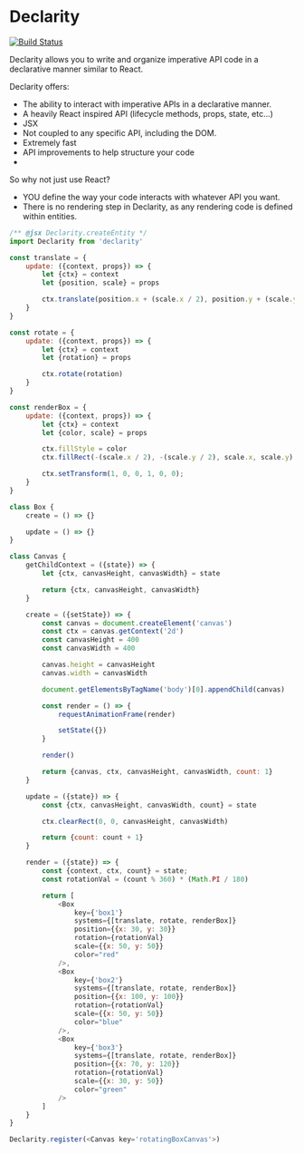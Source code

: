 # Declarity

[![Build Status](https://travis-ci.org/brochington/declarity.svg?branch=master)](https://travis-ci.org/brochington/declarity)

Declarity allows you to write and organize imperative API code in a declarative manner similar to React.

Declarity offers:
- The ability to interact with imperative APIs in a declarative manner.
- A heavily React inspired API (lifecycle methods, props, state, etc...)
- JSX
- Not coupled to any specific API, including the DOM.
- Extremely fast
- API improvements to help structure your code
-


So why not just use React?
- YOU define the way your code interacts with whatever API you want.
- There is no rendering step in Declarity, as any rendering code is defined within entities.


```javascript
/** @jsx Declarity.createEntity */
import Declarity from 'declarity'

const translate = {
    update: ({context, props}) => {
        let {ctx} = context
        let {position, scale} = props

        ctx.translate(position.x + (scale.x / 2), position.y + (scale.y / 2));
    }
}

const rotate = {
    update: ({context, props}) => {
        let {ctx} = context
        let {rotation} = props

        ctx.rotate(rotation)
    }
}

const renderBox = {
    update: ({context, props}) => {
        let {ctx} = context
        let {color, scale} = props

        ctx.fillStyle = color
        ctx.fillRect(-(scale.x / 2), -(scale.y / 2), scale.x, scale.y)

        ctx.setTransform(1, 0, 0, 1, 0, 0);
    }
}

class Box {
    create = () => {}

    update = () => {}
}

class Canvas {
    getChildContext = ({state}) => {
        let {ctx, canvasHeight, canvasWidth} = state

        return {ctx, canvasHeight, canvasWidth}
    }

    create = ({setState}) => {
        const canvas = document.createElement('canvas')
        const ctx = canvas.getContext('2d')
        const canvasHeight = 400
        const canvasWidth = 400

        canvas.height = canvasHeight
        canvas.width = canvasWidth

        document.getElementsByTagName('body')[0].appendChild(canvas)

        const render = () => {
            requestAnimationFrame(render)

            setState({})
        }

        render()

        return {canvas, ctx, canvasHeight, canvasWidth, count: 1}
    }

    update = ({state}) => {
        const {ctx, canvasHeight, canvasWidth, count} = state

        ctx.clearRect(0, 0, canvasHeight, canvasWidth)

        return {count: count + 1}
    }

    render = ({state}) => {
        const {context, ctx, count} = state;
        const rotationVal = (count % 360) * (Math.PI / 180)

        return [
            <Box
                key={'box1'}
                systems={[translate, rotate, renderBox]}
                position={{x: 30, y: 30}}
                rotation={rotationVal}
                scale={{x: 50, y: 50}}
                color="red"
            />,
            <Box
                key={'box2'}
                systems={[translate, rotate, renderBox]}
                position={{x: 100, y: 100}}
                rotation={rotationVal}
                scale={{x: 50, y: 50}}
                color="blue"
            />,
            <Box
                key={'box3'}
                systems={[translate, rotate, renderBox]}
                position={{x: 70, y: 120}}
                rotation={rotationVal}
                scale={{x: 30, y: 50}}
                color="green"
            />
        ]
    }
}

Declarity.register(<Canvas key='rotatingBoxCanvas'>)
```

